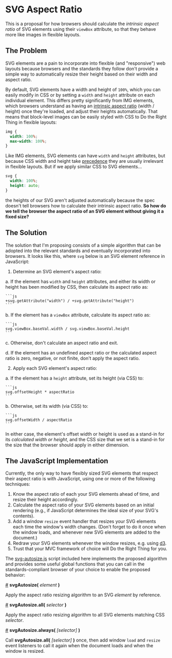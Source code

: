# SVG Aspect Ratio
This is a proposal for how browsers should calculate the *intrinsic aspect ratio* of SVG elements using their `viewBox` attribute, so that they behave more like images in flexible layouts.

## The Problem
SVG elements are a pain to incorporate into flexible (and "responsive") web layouts because browsers and the standards they follow don't provide a simple way to automatically resize their height based on their width and aspect ratio.

By default, SVG elements have a width and height of `100%`, which you can easily modify in CSS or by setting a `width` and `height` attribute on each individual element. This differs pretty significantly from IMG elements, which browsers understand as having an [intrinsic aspect ratio](http://dev.w3.org/csswg/css-images-3/#intrinsic-dimensions) (width / height) once they're loaded, and adjust their heights automatically. That means that block-level images can be easily styled with CSS to Do the Right Thing in flexible layouts:

```css
img {
  width: 100%;
  max-width: 100%;
}
```

Like IMG elements, SVG elements can have `width` and `height` attributes, but because CSS width and height take [precedence](http://www.w3.org/TR/CSS2/cascade.html) they are usually irrelevant in flexible layouts. But if we apply similar CSS to SVG elements...

```css
svg {
  width: 100%;
  height: auto;
}
```

the heights of our SVG aren't adjusted automatically because the spec doesn't tell browsers how to calculate their intrinsic aspect ratio. **So how do we tell the browser the aspect ratio of an SVG element without giving it a fixed size?**

## The Solution
The solution that I'm proposing consists of a simple algorithm that can be adopted into the relevant standards and eventually incorporated into browsers. It looks like this, where `svg` below is an SVG element reference in JavaScript:

1. Determine an SVG element's aspect ratio:

  a. If the element has `width` and `height` attributes, and either its width or height has been modified by CSS, then calculate its aspect ratio as:

    ```js
    +svg.getAttribute("width") / +svg.getAttribute("height")
    ```

  b. If the element has a `viewBox` attribute, calculate its aspect ratio as:

    ```js
    svg.viewBox.baseVal.width / svg.viewBox.baseVal.height
    ```

  c. Otherwise, don't calculate an aspect ratio and exit.

  d. If the element has an undefined aspect ratio or the calculated aspect ratio is zero, negative, or not finite, don't apply the aspect ratio.

2. Apply each SVG element's aspect ratio:

  a. If the element has a `height` attribute, set its height (via CSS) to:

    ```js
    svg.offsetHeight * aspectRatio
    ```

  b. Otherwise, set its width (via CSS) to:

    ```js
    svg.offsetWidth / aspectRatio
    ```

  In either case, the element's offset width or height is used as a stand-in for its *calculated width or height*, and the CSS size that we set is a stand-in for the size that the browser should apply in either dimension.

## The JavaScript Implementation
Currently, the only way to have flexibly sized SVG elements that respect their aspect ratio is with JavaScript, using one or more of the following techniques:

1. Know the aspect ratio of each your SVG elements ahead of time, and resize their height accordingly.
2. Calculate the aspect ratio of your SVG elements based on an initial rendering (e.g., if JavaScript determines the ideal size of your SVG's contents).
3. Add a window `resize` event handler that resizes your SVG elements each time the window's width changes. (Don't forget to do it once when the window loads, and whenever new SVG elements are added to the document.)
4. Redraw your SVG elements whenever the window resizes, e.g. using [d3](http://d3js.org).
5. Trust that your MVC framework of choice will Do the Right Thing for you.

The [svg-autosize.js](https://github.com/shawnbot/svg-autosize/blob/master/svg-autosize.js) script included here implements the proposed algorithm and provides some useful global functions that you can call in the standards-compliant browser of your choice to enable the proposed behavior:

<a href="#fn" name="fn">#</a> **svgAutosize(** *element* **)**

Apply the aspect ratio resizing algorithm to an SVG *element* by reference.

<a href="#fn-all" name="fn-all">#</a> **svgAutosize.all(** *selector* **)**

Apply the aspect ratio resizing algorithm to all SVG elements matching CSS *selector*.

<a href="#fn-always" name="fn-always">#</a> **svgAutosize.always(** *[selector]* **)**

Call **svgAutosize.all(** *[selector]* **)** once, then add window `load` and `resize` event listeners to call it again when the document loads and when the window is resized.

